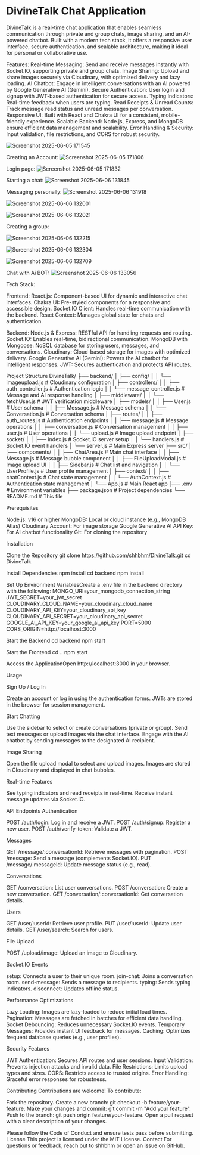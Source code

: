 # DivineTalk Chat Application

DivineTalk is a real-time chat application that enables seamless communication through private and group chats, image sharing, and an AI-powered chatbot. Built with a modern tech stack, it offers a responsive user interface, secure authentication, and scalable architecture, making it ideal for personal or collaborative use.

Features:
  Real-time Messaging: Send and receive messages instantly with Socket.IO, supporting private and group chats.
  Image Sharing: Upload and share images securely via Cloudinary, with optimized delivery and lazy loading.
  AI Chatbot: Engage in intelligent conversations with an AI powered by Google Generative AI (Gemini).
  Secure Authentication: User login and signup with JWT-based authentication for secure access.
  Typing Indicators: Real-time feedback when users are typing.
  Read Receipts & Unread Counts: Track message read status and unread messages per conversation.
  Responsive UI: Built with React and Chakra UI for a consistent, mobile-friendly experience.
  Scalable Backend: Node.js, Express, and MongoDB ensure efficient data management and scalability.
  Error Handling & Security: Input validation, file restrictions, and CORS for robust security.

![Screenshot 2025-06-05 171545](https://github.com/user-attachments/assets/25451cfa-8d4c-4633-8199-05aba0f2dcd3)

Creating an Account:
  ![Screenshot 2025-06-05 171806](https://github.com/user-attachments/assets/1cd785e2-5be4-4439-9d21-50410cd49fb9)

Login page:
![Screenshot 2025-06-05 171832](https://github.com/user-attachments/assets/c0c8459e-1d2b-4622-b05b-d17b8ecb30c7)

Starting a chat:
![Screenshot 2025-06-06 131845](https://github.com/user-attachments/assets/1d4f462f-46b0-4570-9f15-afa9285a5e9c)

Messaging personally:
![Screenshot 2025-06-06 131918](https://github.com/user-attachments/assets/ebe00bbe-ff9c-4909-bd6e-38e49082027d)

![Screenshot 2025-06-06 132001](https://github.com/user-attachments/assets/52f72e00-daed-462a-bbd6-00bdb2774874)

![Screenshot 2025-06-06 132021](https://github.com/user-attachments/assets/fa5455e1-5bc9-4bb0-8516-0c8ece279f7b)

Creating a group:

![Screenshot 2025-06-06 132215](https://github.com/user-attachments/assets/0ab46c2f-0c4f-424b-86e2-bdd1fba905f8)

![Screenshot 2025-06-06 132304](https://github.com/user-attachments/assets/308ed258-776a-4465-a5b3-4a5ae766db6d)

![Screenshot 2025-06-06 132709](https://github.com/user-attachments/assets/a2817f6c-8e07-4125-b19e-5841f45a790d)

Chat with Ai BOT:
![Screenshot 2025-06-06 133056](https://github.com/user-attachments/assets/10d1960f-83f9-44fb-946d-c537967f4bea)

Tech Stack:
  
  Frontend:
    React.js: Component-based UI for dynamic and interactive chat interfaces.
    Chakra UI: Pre-styled components for a responsive and accessible design.
    Socket.IO Client: Handles real-time communication with the backend.
    React Context: Manages global state for chats and authentication.
  
  Backend:
    Node.js & Express: RESTful API for handling requests and routing.
    Socket.IO: Enables real-time, bidirectional communication.
    MongoDB with Mongoose: NoSQL database for storing users, messages, and conversations.
    Cloudinary: Cloud-based storage for images with optimized delivery.
    Google Generative AI (Gemini): Powers the AI chatbot for intelligent responses.
    JWT: Secures authentication and protects API routes.

Project Structure
DivineTalk/
├── backend/
│   ├── config/
│   │   └── imageupload.js       # Cloudinary configuration
│   ├── controllers/
│   │   ├── auth_controller.js   # Authentication logic
│   │   └── message_controller.js # Message and AI response handling
│   ├── middleware/
│   │   └── fetchUser.js         # JWT verification middleware
│   ├── models/
│   │   ├── User.js              # User schema
│   │   ├── Message.js           # Message schema
│   │   └── Conversation.js      # Conversation schema
│   ├── routes/
│   │   ├── auth_routes.js       # Authentication endpoints
│   │   ├── message.js           # Message operations
│   │   ├── conversation.js      # Conversation management
│   │   ├── user.js              # User operations
│   │   └── upload.js            # Image upload endpoint
│   ├── socket/
│   │   ├── index.js             # Socket.IO server setup
│   │   └── handlers.js          # Socket.IO event handlers
│   └── server.js                # Main Express server
├── src/
│   ├── components/
│   │   ├── ChatArea.js          # Main chat interface
│   │   ├── Message.js           # Message bubble component
│   │   ├── FileUploadModal.js   # Image upload UI
│   │   ├── Sidebar.js           # Chat list and navigation
│   │   └── UserProfile.js       # User profile management
│   ├── context/
│   │   ├── chatContext.js       # Chat state management
│   │   └── AuthContext.js       # Authentication state management
│   └── App.js                   # Main React app
├── .env                         # Environment variables
├── package.json                 # Project dependencies
└── README.md                    # This file

Prerequisites

Node.js: v16 or higher
MongoDB: Local or cloud instance (e.g., MongoDB Atlas)
Cloudinary Account: For image storage
Google Generative AI API Key: For AI chatbot functionality
Git: For cloning the repository

Installation

Clone the Repository
git clone https://github.com/shhbhm/DivineTalk.git
cd DivineTalk


Install Dependencies
npm install
cd backend
npm install


Set Up Environment VariablesCreate a .env file in the backend directory with the following:
MONGO_URI=your_mongodb_connection_string
JWT_SECRET=your_jwt_secret
CLOUDINARY_CLOUD_NAME=your_cloudinary_cloud_name
CLOUDINARY_API_KEY=your_cloudinary_api_key
CLOUDINARY_API_SECRET=your_cloudinary_api_secret
GOOGLE_AI_API_KEY=your_google_ai_api_key
PORT=5000
CORS_ORIGIN=http://localhost:3000


Start the Backend
cd backend
npm start


Start the Frontend
cd ..
npm start


Access the ApplicationOpen http://localhost:3000 in your browser.


Usage

Sign Up / Log In

Create an account or log in using the authentication forms.
JWTs are stored in the browser for session management.


Start Chatting

Use the sidebar to select or create conversations (private or group).
Send text messages or upload images via the chat interface.
Engage with the AI chatbot by sending messages to the designated AI recipient.


Image Sharing

Open the file upload modal to select and upload images.
Images are stored in Cloudinary and displayed in chat bubbles.


Real-time Features

See typing indicators and read receipts in real-time.
Receive instant message updates via Socket.IO.



API Endpoints
Authentication

POST /auth/login: Log in and receive a JWT.
POST /auth/signup: Register a new user.
POST /auth/verify-token: Validate a JWT.

Messages

GET /message/:conversationId: Retrieve messages with pagination.
POST /message: Send a message (complements Socket.IO).
PUT /message/:messageId: Update message status (e.g., read).

Conversations

GET /conversation: List user conversations.
POST /conversation: Create a new conversation.
GET /conversation/:conversationId: Get conversation details.

Users

GET /user/:userId: Retrieve user profile.
PUT /user/:userId: Update user details.
GET /user/search: Search for users.

File Upload

POST /upload/image: Upload an image to Cloudinary.

Socket.IO Events

setup: Connects a user to their unique room.
join-chat: Joins a conversation room.
send-message: Sends a message to recipients.
typing: Sends typing indicators.
disconnect: Updates offline status.

Performance Optimizations

Lazy Loading: Images are lazy-loaded to reduce initial load times.
Pagination: Messages are fetched in batches for efficient data handling.
Socket Debouncing: Reduces unnecessary Socket.IO events.
Temporary Messages: Provides instant UI feedback for messages.
Caching: Optimizes frequent database queries (e.g., user profiles).

Security Features

JWT Authentication: Secures API routes and user sessions.
Input Validation: Prevents injection attacks and invalid data.
File Restrictions: Limits upload types and sizes.
CORS: Restricts access to trusted origins.
Error Handling: Graceful error responses for robustness.

Contributing
Contributions are welcome! To contribute:

Fork the repository.
Create a new branch: git checkout -b feature/your-feature.
Make your changes and commit: git commit -m "Add your feature".
Push to the branch: git push origin feature/your-feature.
Open a pull request with a clear description of your changes.

Please follow the Code of Conduct and ensure tests pass before submitting.
License
This project is licensed under the MIT License.
Contact
For questions or feedback, reach out to shhbhm or open an issue on GitHub.
